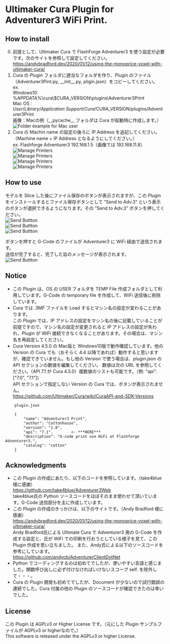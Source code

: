 # Ultimaker Cura Plugin for Adventurer3 WiFi Print.

## How to install
0. 前提として、Ultimaker Cura で FlashForge Adventurer3 を使う設定が必要です。次のサイトを参照して設定してください。
   https://andybradford.dev/2020/01/12/using-the-monoprice-voxel-with-ultimaker-cura/
1. Cura の Plugin フォルダに適当なフォルダを作り、Plugin のファイル（Adventurer3Pint.py, \_\_init\_\_.py, pligin.json）をコピーしてください。  
   ex.  
   Windows10: %APPDATA%\cura\\$CURA_VERSION\plugins\Adventurer3Print  
   Mac OS   : $User/Library/Application\ Support/Cura/$CURA_VERSION/plugins/Adventurer3Print  
画像：Macの例（\_\_pycache\_\_ フォルダは Cura が起動時に作成します。）  
![Folder example for Mac user](../image/image/Folder.png)  
2. Cura の Machin name の設定の後ろに IP Address を追記してください。（Machine name + IP Address となるようにしてください。）  
   ex. Flashforge Adventurer3 192.168.1.5（画像では 192.168.11.8）  
![Manage Printers](../image/image/ManagePrinters01.png)  
![Manage Printers](../image/image/ManagePrinters02.png)  
![Manage Printers](../image/image/ManagePrinters03.png)  
![Manage Printers](../image/image/ManagePrinters04.png)  


## How to use
モデルを Slice した後にファイル保存のボタンが表示されますが、この Plugin をインストールするとファイル保存ボタンとして ”Send to Adv.3” という表示のボタンが選択できるようになります。その ”Send to Adv.3” ボタンを押してください。  
![Send Buttton](../image/image/SendButton01.png)  
![Send Buttton](../image/image/SendButton02.png)  
![Send Buttton](../image/image/SendButton03.png)  

ボタンを押すと G-Code のファイルが Adventurer3 に WiFi 経由で送信されます。  
送信が完了すると、完了した旨のメッセージが表示されます。  
![Send Buttton](../image/image/SendButton04.png)  


## Notice
- この Plugin は、OS の USER フォルダを TEMP File 作成フォルダとして利用しています。G-Code の temporary file を作成して、WiFi 送信後に削除しています。
- Cura では .3MF ファイルを Load するとマシン名の設定が変わることがあります。  
この Plugin では、IP アドレスの設定をマシン名の後に記載していることが前提ですので、マシン名の設定が変更されると IP アドレスの設定が失われ、Plugin が WiFi 接続できなくなることがあります。その場合は、マシン名を再設定してください。
- Cura Version 4.5.0 の Mac版と Windows10版で動作確認しています。他の Version の Cura  でも（おそらく 4.4 以降であれば）動作すると思いますが、確認できていません。もし他の Version で使う場合は、plugin.json の API セクションの数値を編集してください。
数値は次の URL を参照してください。（API 7.1 が Cura 4.5.0）複数値のリストも可能です。（例: "api": ["7.0", "7.1"]）  
API セクションで指定しない Version の Cura では、ボタンが表示されません。  
https://github.com/Ultimaker/Cura/wiki/CuraAPI-and-SDK-Versions  

```
    plugin.json

    {  
        "name": "Adventurer3 Print",  
        "author": "Cottonhouse",  
        "version": "1.0",  
        "api": "7.1",        <- ***HERE***  
        "description": "G-code print use WiFi at Flashforge Adventurer3.",  
        "catalog": "cotton"  
    }
```  


## Acknowledgments
- この Plugin の作成にあたり、以下のコードを参照しています。（take4blue 様に感謝）  
https://github.com/take4blue/Adventurer3Web  
take4blue氏の Python ソースコードをほぼそのまま使わせて頂いています。G-Code 送信部分を主に作成しています。
- この Plugin の作成のきっかけは、以下のサイトです。（Andy Bradford 様に感謝）  
https://andybradford.dev/2020/01/12/using-the-monoprice-voxel-with-ultimaker-cura/  
Andy Bradford氏による Ultimate Cura で Adventurer3 用の G-Code を作成する設定と、氏が WiFi での印刷を行おうとしている様子を見て、この Plugin 作成を思い立ちました。
また、Andy氏による以下のソースコードを参考にしています。  
https://github.com/andycb/AdventurerClientDotNet  
- Python でコーディングするのは初めてでしたが、使いやすい言語と感じました。関数呼び出しに必ず付けなければいけないスコープ self. を除外して・・・。
- Cura の Plugin 開発も初めてでしたが、Document が少ないので試行錯誤の連続でした。Cura 付属の他の Plugin のソースコードが確認できたのは幸いでした。  


## License
この Plugin は AGPLv3 or Higher License です。（元にした Plugin サンプルファイルが AGPLv3 or higherなので。）  
This software is released under the AGPLv3 or higher License.  
